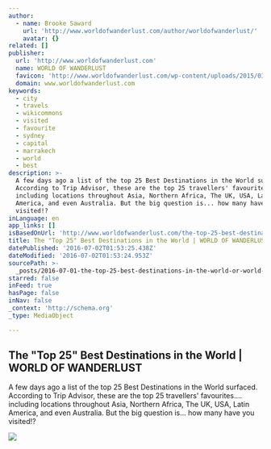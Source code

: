```yaml
---
author:
  - name: Brooke Saward
    url: 'http://www.worldofwanderlust.com/author/worldofwanderlust/'
    avatar: {}
related: []
publisher:
  url: 'http://www.worldofwanderlust.com'
  name: WORLD OF WANDERLUST
  favicon: 'http://www.worldofwanderlust.com/wp-content/uploads/2015/03/W-LOGO.png'
  domain: www.worldofwanderlust.com
keywords:
  - city
  - travels
  - wikicommons
  - visited
  - favourite
  - sydney
  - capital
  - marrakech
  - world
  - best
description: >-
  A few days ago a list of the top 25 Best Destinations in the World surfaced.
  According to Trip Advisor, these are the top 25 travellers' favourites....
  including locations throughout Asia, Northern Africa, The UK, USA, Latin
  America, and even Australia. But the big question is... how many have you
  visited!?
inLanguage: en
app_links: []
isBasedOnUrl: 'http://www.worldofwanderlust.com/the-top-25-best-destinations-in-the-world/'
title: The "Top 25" Best Destinations in the World | WORLD OF WANDERLUST
datePublished: '2016-07-02T01:53:25.438Z'
dateModified: '2016-07-02T01:53:24.953Z'
sourcePath: >-
  _posts/2016-07-01-the-top-25-best-destinations-in-the-world-or-world-of-wande.md
starred: false
inFeed: true
hasPage: false
inNav: false
_context: 'http://schema.org'
_type: MediaObject

---
```

<article style=""><h1>The "Top 25" Best Destinations in the World | WORLD OF WANDERLUST</h1><p>A few days ago a list of the top 25 Best Destinations in the World surfaced. According to Trip Advisor, these are the top 25 travellers' favourites.... including locations throughout Asia, Northern Africa, The UK, USA, Latin America, and even Australia. But the big question is... how many have you visited!?</p><img src="http://www.worldofwanderlust.com/wp-content/uploads/2015/06/TOP25.png" /></article>